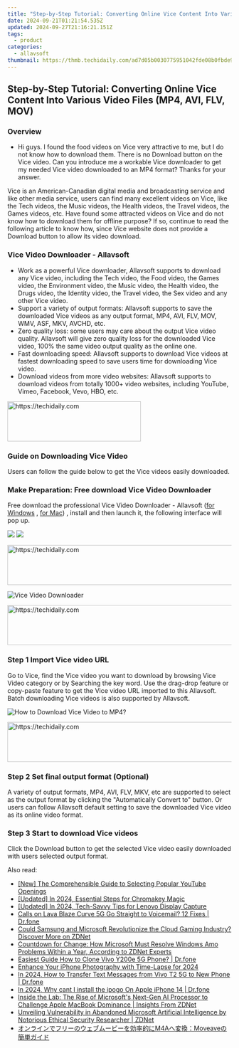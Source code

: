 ```yaml
---
title: "Step-by-Step Tutorial: Converting Online Vice Content Into Various Video Files (MP4, AVI, FLV, MOV)"
date: 2024-09-21T01:21:54.535Z
updated: 2024-09-27T21:16:21.151Z
tags:
  - product
categories:
  - allavsoft
thumbnail: https://thmb.techidaily.com/ad7d05b0030775951042fde08b0fbde9a0ebb4cf05f0435bf5618af5d7b42ae3.jpg
---
```


## Step-by-Step Tutorial: Converting Online Vice Content Into Various Video Files (MP4, AVI, FLV, MOV)

### Overview

* Hi guys. I found the food videos on Vice very attractive to me, but I do not know how to download them. There is no Download button on the Vice video. Can you introduce me a workable Vice downloader to get my needed Vice video downloaded to an MP4 format? Thanks for your answer.

Vice is an American-Canadian digital media and broadcasting service and like other media service, users can find many excellent videos on Vice, like the Tech videos, the Music videos, the Health videos, the Travel videos, the Games videos, etc. Have found some attracted videos on Vice and do not know how to download them for offline purpose? If so, continue to read the following article to know how, since Vice website does not provide a Download button to allow its video download.

### Vice Video Downloader - Allavsoft

* Work as a powerful Vice downloader, Allavsoft supports to download any Vice video, including the Tech video, the Food video, the Games video, the Environment video, the Music video, the Health video, the Drugs video, the Identity video, the Travel video, the Sex video and any other Vice video.
* Support a variety of output formats: Allavsoft supports to save the downloaded Vice videos as any output format, MP4, AVI, FLV, MOV, WMV, ASF, MKV, AVCHD, etc.
* Zero quality loss: some users may care about the output Vice video quality. Allavsoft will give zero quality loss for the downloaded Vice video, 100% the same video output quality as the online one.
* Fast downloading speed: Allavsoft supports to download Vice videos at fastest downloading speed to save users time for downloading Vice video.
* Download videos from more video websites: Allavsoft supports to download videos from totally 1000+ video websites, including YouTube, Vimeo, Facebook, Vevo, HBO, etc.

<!-- affiliate ads begin -->
<a href="https://aligracehair.sjv.io/c/5597632/1918714/19272" target="_top" id="1918714">
  <img src="//a.impactradius-go.com/display-ad/19272-1918714" border="0" alt="https://techidaily.com" width="300" height="90"/>
</a>
<img height="0" width="0" src="https://aligracehair.sjv.io/i/5597632/1918714/19272" style="position:absolute;visibility:hidden;" border="0" />
<!-- affiliate ads end -->

### Guide on Downloading Vice Video

Users can follow the guide below to get the Vice videos easily downloaded.

### Make Preparation: Free download Vice Video Downloader

Free download the professional Vice Video Downloader - Allavsoft ([for Windows](https://tools.techidaily.com/allavsoft/products/) , [for Mac](https://tools.techidaily.com/allavsoft/products/)) , install and then launch it, the following interface will pop up.

[![](https://www.allavsoft.com/how-to/../images/how-to/free-download-win.jpg)](https://tools.techidaily.com/allavsoft/products/) [![](https://www.allavsoft.com/how-to/../images/how-to/free-download-mac.jpg)](https://tools.techidaily.com/allavsoft/products/)

<!-- affiliate ads begin -->
<a href="https://electronicx.pxf.io/c/5597632/1167086/14483" target="_top" id="1167086">
  <img src="//a.impactradius-go.com/display-ad/14483-1167086" border="0" alt="https://techidaily.com" width="728" height="90"/>
</a>
<img height="0" width="0" src="https://electronicx.pxf.io/i/5597632/1167086/14483" style="position:absolute;visibility:hidden;" border="0" />
<!-- affiliate ads end -->

![Vice Video Downloader](https://www.allavsoft.com/how-to/../images/allavsoft/screen-shot-600.jpg)

<!-- affiliate ads begin -->
<a href="https://dhgate.sjv.io/c/5597632/1186802/12108" target="_top" id="1186802">
  <img src="//a.impactradius-go.com/display-ad/12108-1186802" border="0" alt="https://techidaily.com" width="728" height="90"/>
</a>
<img height="0" width="0" src="https://dhgate.sjv.io/i/5597632/1186802/12108" style="position:absolute;visibility:hidden;" border="0" />
<!-- affiliate ads end -->

### Step 1 Import Vice video URL

Go to Vice, find the Vice video you want to download by browsing Vice Video category or by Searching the key word. Use the drag-drop feature or copy-paste feature to get the Vice video URL imported to this Allavsoft. Batch downloading Vice videos is also supported by Allavsoft.

![How to Download Vice Video to MP4?](https://www.allavsoft.com/how-to/../images/how-to/download-rtmp-video/download-rtmp-video.jpg)

<!-- affiliate ads begin -->
<a href="https://appsumo.8odi.net/c/5597632/2105863/7443" target="_top" id="2105863">
  <img src="//a.impactradius-go.com/display-ad/7443-2105863" border="0" alt="https://techidaily.com" width="728" height="90"/>
</a>
<img height="0" width="0" src="https://appsumo.8odi.net/i/5597632/2105863/7443" style="position:absolute;visibility:hidden;" border="0" />
<!-- affiliate ads end -->

### Step 2 Set final output format (Optional)

A variety of output formats, MP4, AVI, FLV, MKV, etc are supported to select as the output format by clicking the "Automatically Convert to" button. Or users can follow Allavsoft default setting to save the downloaded Vice video as its online video format.

### Step 3 Start to download Vice videos

Click the Download button to get the selected Vice video easily downloaded with users selected output format.

<ins class="adsbygoogle"
     style="display:block"
     data-ad-format="autorelaxed"
     data-ad-client="ca-pub-7571918770474297"
     data-ad-slot="1223367746"></ins>

<ins class="adsbygoogle"
     style="display:block"
     data-ad-client="ca-pub-7571918770474297"
     data-ad-slot="8358498916"
     data-ad-format="auto"
     data-full-width-responsive="true"></ins>

<span class="atpl-alsoreadstyle">Also read:</span>
<div><ul>
<li><a href="https://facebook-video-footage.techidaily.com/new-the-comprehensible-guide-to-selecting-popular-youtube-openings/"><u>[New] The Comprehensible Guide to Selecting Popular YouTube Openings</u></a></li>
<li><a href="https://facebook-video-footage.techidaily.com/updated-in-2024-essential-steps-for-chromakey-magic/"><u>[Updated] In 2024, Essential Steps for Chromakey Magic</u></a></li>
<li><a href="https://screen-activity-recording.techidaily.com/updated-in-2024-tech-savvy-tips-for-lenovo-display-capture/"><u>[Updated] In 2024, Tech-Savvy Tips for Lenovo Display Capture</u></a></li>
<li><a href="https://howto.techidaily.com/calls-on-lava-blaze-curve-5g-go-straight-to-voicemail-12-fixes-drfone-by-drfone-fix-android-problems-fix-android-problems/"><u>Calls on Lava Blaze Curve 5G Go Straight to Voicemail? 12 Fixes | Dr.fone</u></a></li>
<li><a href="https://win-special.techidaily.com/could-samsung-and-microsoft-revolutionize-the-cloud-gaming-industry-discover-more-on-zdnet/"><u>Could Samsung and Microsoft Revolutionize the Cloud Gaming Industry? Discover More on ZDNet</u></a></li>
<li><a href="https://win-special.techidaily.com/countdown-for-change-how-microsoft-must-resolve-windows-amo-problems-within-a-year-according-to-zdnet-experts/"><u>Countdown for Change: How Microsoft Must Resolve Windows Amo Problems Within a Year, According to ZDNet Experts</u></a></li>
<li><a href="https://blog-min.techidaily.com/easiest-guide-how-to-clone-vivo-y200e-5g-phone-drfone-by-drfone-transfer-from-android-transfer-from-android/"><u>Easiest Guide How to Clone Vivo Y200e 5G Phone? | Dr.fone</u></a></li>
<li><a href="https://article-files.techidaily.com/enhance-your-iphone-photography-with-time-lapse-for-2024/"><u>Enhance Your iPhone Photography with Time-Lapse for 2024</u></a></li>
<li><a href="https://android-transfer.techidaily.com/in-2024-how-to-transfer-text-messages-from-vivo-t2-5g-to-new-phone-drfone-by-drfone-transfer-from-android-transfer-from-android/"><u>In 2024, How to Transfer Text Messages from Vivo T2 5G to New Phone | Dr.fone</u></a></li>
<li><a href="https://ios-pokemon-go.techidaily.com/in-2024-why-cant-i-install-the-ipogo-on-apple-iphone-14-drfone-by-drfone-virtual-ios/"><u>In 2024, Why cant I install the ipogo On Apple iPhone 14 | Dr.fone</u></a></li>
<li><a href="https://win-special.techidaily.com/inside-the-lab-the-rise-of-microsofts-next-gen-ai-processor-to-challenge-apple-macbook-dominance-insights-from-zdnet/"><u>Inside the Lab: The Rise of Microsoft's Next-Gen AI Processor to Challenge Apple MacBook Dominance | Insights From ZDNet</u></a></li>
<li><a href="https://win-special.techidaily.com/unveiling-vulnerability-in-abandoned-microsoft-artificial-intelligence-by-notorious-ethical-security-researcher-zdnet/"><u>Unveiling Vulnerability in Abandoned Microsoft Artificial Intelligence by Notorious Ethical Security Researcher | ZDNet</u></a></li>
<li><a href="https://some-knowledge.techidaily.com/m4amoveave/"><u>オンラインでフリーのウェブムービーを効率的にM4Aへ変換：Moveaveの簡単ガイド</u></a></li>
</ul></div>

